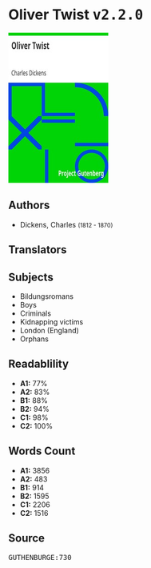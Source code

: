 # Oliver Twist <kbd>v2.2.0</kbd>

![](./cover.medium.jpg "")

## Authors


 - Dickens, Charles <small>(1812 - 1870)</small>

## Translators



## Subjects


 - Bildungsromans
 - Boys
 - Criminals
 - Kidnapping victims
 - London (England)
 - Orphans

## Readablility


 - **A1:** 77%
 - **A2:** 83%
 - **B1:** 88%
 - **B2:** 94%
 - **C1:** 98%
 - **C2:** 100%

## Words Count


 - **A1:** 3856
 - **A2:** 483
 - **B1:** 914
 - **B2:** 1595
 - **C1:** 2206
 - **C2:** 1516

## Source


<kbd>GUTHENBURGE:730</kbd>

